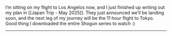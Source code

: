 
I’m sitting on my flight to Los Angelos now, and I just finished up writing out my plan in [[Japan Trip - May 2025]]. They just announced we’ll be landing soon, and the next leg of my journey will be the 11 hour flight to Tokyo. Good thing I downloaded the entire Shogun series to watch :) 

---

